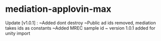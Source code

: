 # mediation-applovin-max

Update [v1.0.1] : 
~Added dont destroy
~Public ad ids removed, mediation takes ids as constants
~Added MREC sample id
~ version 1.0.1 added for unity import